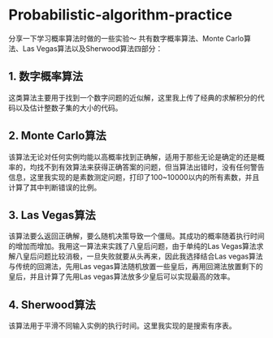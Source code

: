 # Probabilistic-algorithm-practice
分享一下学习概率算法时做的一些实验～
共有数字概率算法、Monte Carlo算法、Las Vegas算法以及Sherwood算法四部分：  
## 1. 数字概率算法  
这类算法主要用于找到一个数字问题的近似解，这里我上传了经典的求解积分的代码以及估计整数子集的大小的代码。  
## 2. Monte Carlo算法  
该算法无论对任何实例均能以高概率找到正确解，适用于那些无论是确定的还是概率的，均找不到有效算法来获得正确答案的问题，但当算法出错时，没有任何警告信息，这里我实现的是素数测定问题，打印了100~10000以内的所有素数，并且计算了其中判断错误的比例。
## 3. Las Vegas算法  
该算法要么返回正确解，要么随机决策导致一个僵局。其成功的概率随着执行时间的增加而增加。我用这一算法来实践了八皇后问题，由于单纯的Las Vegas算法求解八皇后问题比较消极，一旦失败就要从头再来，因此我选择结合Las vegas算法与传统的回溯法，先用Las vegas算法随机放置一些皇后，再用回溯法放置剩下的皇后，并且计算了先用Las vegas算法放多少皇后可以实现最高的效率。

## 4. Sherwood算法
该算法用于平滑不同输入实例的执行时间。这里我实现的是搜索有序表。
